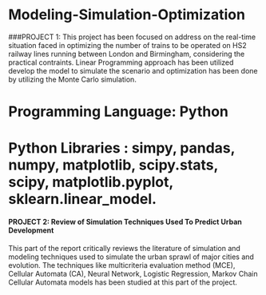 # Modeling-Simulation-Optimization
###PROJECT 1:
This project has been focused on address on the real-time situation faced in optimizing the number of trains to be operated on HS2 railway lines running between London and Birmingham, considering the practical contraints. Linear Programming approach has been utilized develop the model to simulate the scenario and optimization has been done by utilizing the Monte Carlo simulation.

# Programming Language: Python
# Python Libraries : simpy, pandas, numpy, matplotlib, scipy.stats, scipy, matplotlib.pyplot, sklearn.linear_model.


#### PROJECT 2: Review of Simulation Techniques Used To Predict Urban Development
This part of the report critically reviews the literature of simulation and modeling techniques used to simulate the urban sprawl of major cities and evolution. The techniques like multicriteria evaluation method (MCE), Cellular Automata (CA), Neural Network, Logistic Regression, Markov Chain Cellular Automata models has been studied at this part of the project.
